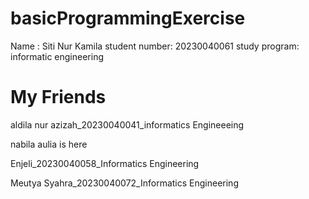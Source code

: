 # basicProgrammingExercise

Name : Siti Nur Kamila student number: 20230040061 study program: informatic engineering

# My Friends

aldila nur azizah_20230040041_informatics Engineeeing

nabila aulia is here

Enjeli_20230040058_Informatics Engineering

Meutya Syahra_20230040072_Informatics Engineering
